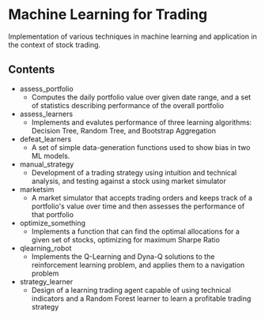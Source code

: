 # Machine Learning for Trading

Implementation of various techniques in machine learning and application in the context of stock trading.

## Contents
- assess_portfolio
	- Computes the daily portfolio value over given date range, and a set of statistics describing performance of the overall portfolio
- assess_learners
	- Implements and evalutes performance of three learning algorithms: Decision Tree, Random Tree, and Bootstrap Aggregation
- defeat_learners
	- A set of simple data-generation functions used to show bias in two ML models.
- manual_strategy
	- Development of a trading strategy using intuition and technical analysis, and testing against a stock using market simulator
- marketsim
	- A market simulator that accepts trading orders and keeps track of a portfolio's value over time and then assesses the performance of that portfolio
- optimize_something
	- Implements a function that can find the optimal allocations for a given set of stocks, optimizing for maximum Sharpe Ratio
- qlearning_robot
	- Implements the Q-Learning and Dyna-Q solutions to the reinforcement learning problem, and applies them to a navigation problem 
- strategy_learner
	- Design of a learning trading agent capable of using technical indicators and a Random Forest learner to learn a profitable trading strategy  
